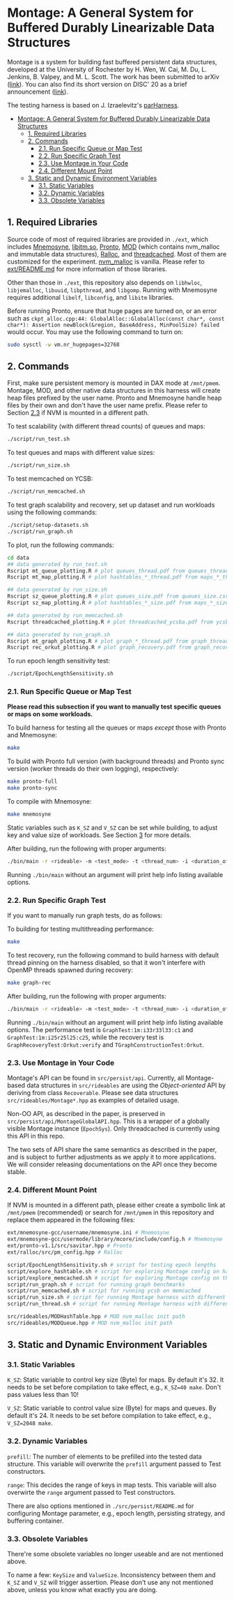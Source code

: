 # Montage: A General System for Buffered Durably Linearizable Data Structures

Montage is a system for building fast buffered persistent data
structures, developed at the University of Rochester by H. Wen, W.
Cai, M. Du, L. Jenkins, B. Valpey, and M. L. Scott. The work has been
submitted to arXiv ([link](https://arxiv.org/abs/2009.13701)). You can
also find its short version on DISC' 20 as a brief announcement
([link](https://doi.org/10.4230/LIPIcs.DISC.2020.52)).

The testing harness is based on J. Izraelevitz's
[parHarness](https://github.com/izrajoe/parHarness).

- [Montage: A General System for Buffered Durably Linearizable Data Structures](#montage-a-general-system-for-buffered-durably-linearizable-data-structures)
  - [1. Required Libraries](#1-required-libraries)
  - [2. Commands](#2-commands)
    - [2.1. Run Specific Queue or Map Test](#21-run-specific-queue-or-map-test)
    - [2.2. Run Specific Graph Test](#22-run-specific-graph-test)
    - [2.3. Use Montage in Your Code](#23-use-montage-in-your-code)
    - [2.4. Different Mount Point](#24-different-mount-point)
  - [3. Static and Dynamic Environment Variables](#3-static-and-dynamic-environment-variables)
    - [3.1. Static Variables](#31-static-variables)
    - [3.2. Dynamic Variables](#32-dynamic-variables)
    - [3.3. Obsolete Variables](#33-obsolete-variables)

## 1. Required Libraries

Source code of most of required libraries are provided in `./ext`,
which includes
[Mnemosyne](https://github.com/snalli/mnemosyne-gcc/tree/master),
[libitm.so](https://pkgs.org/download/libitm),
[Pronto](https://zenodo.org/record/3605351#.X3YlJmhKj-g),
[MOD](https://zenodo.org/record/35636#.X3YlXmhKj-g) (which contains
nvm_malloc and immutable data structures),
[Ralloc](https://github.com/urcs-sync/ralloc), and
[threadcached](https://github.com/ChrisKjellqvist/MemcachedProtectedLibrary/tree/nohodor).
Most of them are customized for the experiment.
[nvm_malloc](https://github.com/IMCG/nvm-malloc) is vanilla. Please
refer to
[ext/README.md](https://github.com/urcs-sync/Montage/blob/master/ext/README.md)
for more information of those libraries.

Other than those in `./ext`, this repository also depends on
`libhwloc`, `libjemalloc`, `libuuid`, `libpthread`, and `libgomp`.
Running with Mnemosyne requires additional `libelf`, `libconfig`, and
`libitm` libraries.

Before running Pronto, ensure that huge pages are turned on, or an
error such as `ckpt_alloc.cpp:44: GlobalAlloc::GlobalAlloc(const
char*, const char*): Assertion newBlock(&region, BaseAddress,
MinPoolSize) failed` would occur. You may use the following command
to turn on:

```bash
sudo sysctl -w vm.nr_hugepages=32768
```

## 2. Commands

First, make sure persistent memory is mounted in DAX mode at
`/mnt/pmem`. Montage, MOD, and other native data structures in this
harness will create heap files prefixed by the user name. Pronto and
Mnemosyne handle heap files by their own and don't have the user name
prefix. Please refer to Section [2.3](#23-different-mount-point) if
NVM is mounted in a different path.

To test scalability (with different thread counts) of queues and maps:

```bash
./script/run_test.sh
```

To test queues and maps with different value sizes:

```bash
./script/run_size.sh
```

To test memcached on YCSB:

```bash
./script/run_memcached.sh
```

To test graph scalability and recovery, set up dataset and run
workloads using the following commands:

```bash
./script/setup-datasets.sh
./script/run_graph.sh
```

To plot, run the following commands:
```bash
cd data
## data generated by run_test.sh 
Rscript mt_queue_plotting.R # plot queues_thread.pdf from queues_thread.csv
Rscript mt_map_plotting.R # plot hashtables_*_thread.pdf from maps_*_thread.csv

## data generated by run_size.sh
Rscript sz_queue_plotting.R # plot queues_size.pdf from queues_size.csv
Rscript sz_map_plotting.R # plot hashtables_*_size.pdf from maps_*_size.csv

## data generated by run_memcached.sh
Rscript threadcached_plotting.R # plot threadcached_ycsba.pdf from ycsbc_a.csv

## data generated by run_graph.sh
Rscript mt_graph_plotting.R # plot graph_*_thread.pdf from graph_thread.csv
Rscript rec_orkut_plotting.R # plot graph_recovery.pdf from graph_recovery.csv
```

To run epoch length sensitivity test:
```bash
./script/EpochLengthSensitivity.sh
```

### 2.1. Run Specific Queue or Map Test

**Please read this subsection if you want to manually test specific
queues or maps on some workloads.**

To build harness for testing all the queues or maps *except* those with
Pronto and Mnemosyne:

```bash
make
```

To build with Pronto full version (with background threads) and Pronto
sync version (worker threads do their own logging), respectively:

```bash
make pronto-full
make pronto-sync
```

To compile with Mnemosyne:

```bash
make mnemosyne
```

Static variables such as `K_SZ` and `V_SZ` can be set while building,
to adjust key and value size of workloads. See Section
[3](#3-static-and-dynamic-environment-variables) for more details.

After building, run the following with proper arguments:

```bash
./bin/main -r <rideable> -m <test_mode> -t <thread_num> -i <duration_of_some_tests> [-v]
``` 

Running `./bin/main` without an argument will
print help info listing available options.

### 2.2. Run Specific Graph Test

If you want to manually run graph tests, do as follows:

To building for testing multithreading performance:

```bash
make
```

To test recovery, run the following command to build harness with
default thread pinning on the harness disabled, so that it won't
interfere with OpenMP threads spawned during recovery:

```bash
make graph-rec
```

After building, run the following with proper arguments:

```bash
./bin/main -r <rideable> -m <test_mode> -t <thread_num> -i <duration_of_some_tests> [-v]
``` 

Running
`./bin/main` without an argument will print help info listing
available options. The performance test is `GraphTest:1m:i33r33l33:c1`
and `GraphTest:1m:i25r25l25:c25`, while the recovery test is
`GraphRecoveryTest:Orkut:verify` and `TGraphConstructionTest:Orkut`.

### 2.3. Use Montage in Your Code

Montage's API can be found in `src/persist/api`. Currently, all Montage-based data structures
in `src/rideables` are using the *Object-oriented* API by deriving from class `Recoverable`.
Please see data structures `src/rideables/Montage*.hpp` as examples of detailed usage.

Non-OO API, as described in the paper, is preserved in `src/persist/api/MontageGlobalAPI.hpp`.
This is a wrapper of a globally visible Montage instance (`EpochSys`). Only threadcached is
currently using this API in this repo.

The two sets of API share the same semantics as described in the paper, and is subject to
further adjustments as we apply it to more applications. We will consider releasing 
documentations on the API once they become stable.

### 2.4. Different Mount Point

If NVM is mounted in a different path, please either create a symbolic
link at `/mnt/pmem` (recommended) or search for `/mnt/pmem` in this
repository and replace them appeared in the following files:

```bash
ext/mnemosyne-gcc/username/mnemosyne.ini # Mnemosyne
ext/mnemosyne-gcc/usermode/library/mcore/include/config.h # Mnemosyne
ext/pronto-v1.1/src/savitar.hpp # Pronto
ext/ralloc/src/pm_config.hpp # Ralloc

script/EpochLengthSensitivity.sh # script for testing epoch lengths
script/explore_hashtable.sh # script for exploring Montage config on hash table
script/explore_memcached.sh # script for exploring Montage config on threadcached
script/run_graph.sh # script for running graph benchmarks
script/run_memcached.sh # script for running ycsb on memcached
script/run_size.sh # script for running Montage harness with different sizes
script/run_thread.sh # script for running Montage harness with different threads

src/rideables/MODHashTable.hpp # MOD nvm_malloc init path
src/rideables/MODQueue.hpp # MOD nvm_malloc init path
```

## 3. Static and Dynamic Environment Variables

### 3.1. Static Variables

`K_SZ`: Static variable to control key size (Byte) for maps. By
default it's 32. It needs to be set before compilation to take effect,
e.g., `K_SZ=40 make`. Don't pass values less than 10!

`V_SZ`: Static variable to control value size (Byte) for maps and
queues. By default it's 24. It needs to be set before compilation to
take effect, e.g., `V_SZ=2048 make`.

### 3.2. Dynamic Variables

`prefill`: The number of elements to be prefilled into the tested data
structure. This variable will overwrite the `prefill` argument passed
to Test constructors.

`range`: This decides the range of keys in map tests. This variable
will also overwirte the `range` argument passed to Test constructors.

There are also options mentioned in `./src/persist/README.md` for
configuring Montage parameter, e.g., epoch length, persisting
strategy, and buffering container.

### 3.3. Obsolete Variables

There're some obsolete variables no longer useable and are not
mentioned above. 

To name a few: `KeySize` and `ValueSize`. Inconsistency between them
and `K_SZ` and `V_SZ` will trigger assertion.
Please don't use any not mentioned above, unless you know what exactly
you are doing.
